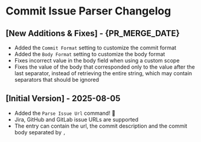 # Commit Issue Parser Changelog

## [New Additions & Fixes] - {PR_MERGE_DATE}

- Added the `Commit Format` setting to customize the commit format
- Added the `Body Format` setting to customize the body format
- Fixes incorrect value in the body field when using a custom scope
- Fixes the value of the body that corresponded only to the value after the last separator, instead of retrieving the entire string, which may contain separators that should be ignored

## [Initial Version] - 2025-08-05

- Added the `Parse Issue Url` command! 🎉
- Jira, GitHub and GitLab issue URLs are supported
- The entry can contain the url, the commit description and the commit body separated by `,`

